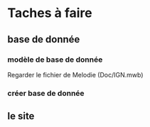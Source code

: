 # Taches à faire
## base de donnée
### modèle de base de donnée
Regarder le fichier de Melodie (Doc/IGN.mwb)

### créer base de donnée

## le site
